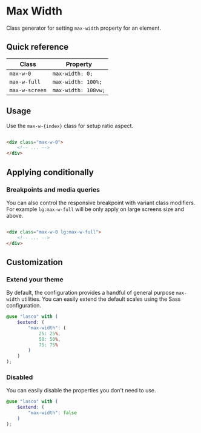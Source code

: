 # Max Width

Class generator for setting `max-width` property for an element.

## Quick reference

| Class          | Property            |
|----------------|---------------------|
| `max-w-0`      | `max-width: 0;`     |
| `max-w-full`   | `max-width: 100%;`  |
| `max-w-screen` | `max-width: 100vw;` |

## Usage

Use the `max-w-{index}` class for setup ratio aspect.

```html

<div class="max-w-0">
    <!-- ... -->
</div>
```

## Applying conditionally

### Breakpoints and media queries

You can also control the responsive breakpoint with variant class modifiers. For example `lg:max-w-full` will be only
apply on large screens size and above.

```html

<div class="max-w-0 lg:max-w-full">
    <!-- ... -->
</div>
```

## Customization

### Extend your theme

By default, the configuration provides a handful of general purpose `max-width` utilities. You can easily extend the
default scales using the Sass configuration.

```scss
@use "lasco" with (
    $extend: (
        "max-width": (
            25: 25%,
            50: 50%,
            75: 75%
        )
    )
);
```

### Disabled

You can easily disable the properties you don't need to use.

```scss
@use "lasco" with (
    $extend: (
        "max-width": false
    )
);
```
